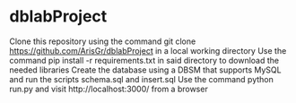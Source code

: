 # dblabProject

Clone this repository using the command git clone https://github.com/ArisGr/dblabProject in a local working directory
Use the command pip install -r requirements.txt in said directory to download the needed libraries
Create the database using a DBSM that supports MySQL and run the scripts schema.sql and insert.sql 
Use the command  python run.py and visit http://localhost:3000/ from a browser
